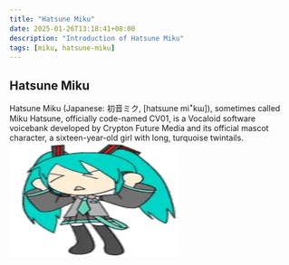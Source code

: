 ```yaml
---
title: "Hatsune Miku"
date: 2025-01-26T13:18:41+08:00
description: "Introduction of Hatsune Miku"
tags: [miku, hatsune-miku]
---
```


## Hatsune Miku
Hatsune Miku (Japanese: 初音ミク, [hatsɯne miꜜkɯ]), sometimes called Miku Hatsune, officially code-named CV01, is a Vocaloid software voicebank developed by Crypton Future Media and its official mascot character, a sixteen-year-old girl with long, turquoise twintails.
<img src="../../static/imgs/miku.gif" alt="Animated GIF" width="300" height="200">
